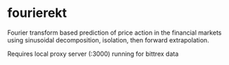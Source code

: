 # fourierekt
Fourier transform based prediction of price action in the financial markets using sinusoidal decomposition, isolation, then forward extrapolation.

Requires local proxy server (:3000) running for bittrex data
